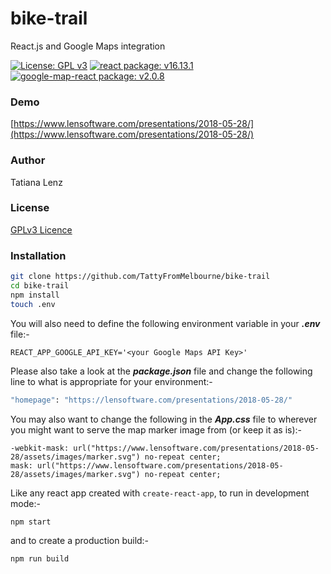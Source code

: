 # bike-trail
React.js and Google Maps integration

[![License: GPL v3](https://img.shields.io/badge/License-GPL%20v3-blue.svg)](https://www.gnu.org/licenses/gpl-3.0)
[![react package: v16.13.1](https://img.shields.io/badge/react%20package%3A-%20v16.13.1-blue.svg?style=flat)](https://www.npmjs.com/package/react)
[![google-map-react package: v2.0.8](https://img.shields.io/badge/google--map--react%20package-v2.0.8-blue.svg?style=flat)](https://www.npmjs.com/package/google-map-react)

### Demo

[https://www.lensoftware.com/presentations/2018-05-28/](https://www.lensoftware.com/presentations/2018-05-28/)

### Author

Tatiana Lenz

### License

[GPLv3 Licence](https://opensource.org/licenses/GPL-3.0)

### Installation

```bash
git clone https://github.com/TattyFromMelbourne/bike-trail
cd bike-trail
npm install
touch .env
```

You will also need to define the following environment variable in your  *__.env__* file:-

```
REACT_APP_GOOGLE_API_KEY='<your Google Maps API Key>'
```

Please also take a look at the *__package.json__* file and change the following line to what is appropriate for your environment:-

```bash
"homepage": "https://lensoftware.com/presentations/2018-05-28/"
```

You may also want to change the following in the *__App.css__* file to wherever you might want to serve the map marker image from (or keep it as is):-
```
-webkit-mask: url("https://www.lensoftware.com/presentations/2018-05-28/assets/images/marker.svg") no-repeat center;
mask: url("https://www.lensoftware.com/presentations/2018-05-28/assets/images/marker.svg") no-repeat center;
```

Like any react app created with `create-react-app`, to run in development mode:-

```bash
npm start
```

and to create a production build:-

```bash
npm run build

```
